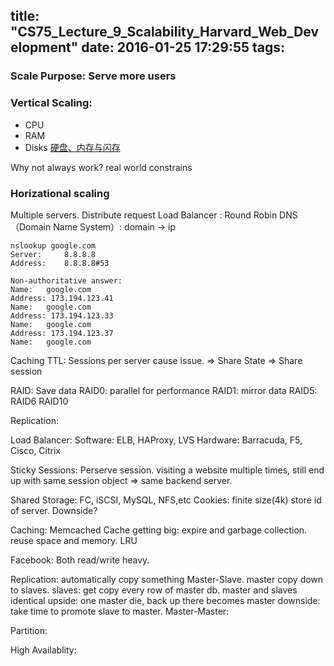 title: "CS75_Lecture_9_Scalability_Harvard_Web_Development"
date: 2016-01-25 17:29:55
tags:
---

### Scale Purpose: Serve more users
### Vertical Scaling:
- CPU
- RAM
- Disks
[硬盘、内存与闪存](http://mp.weixin.qq.com/s?__biz=MzA5NTcyMjg1Nw==&mid=402215713&idx=1&sn=c32644feddd90cefa498f7f66da9a78a&scene=5&srcid=01236siTCwxNurd5S71Y1s0K#rd)
 
 Why not always work? real world constrains
 
### Horizational scaling
Multiple servers. 
Distribute request 
Load Balancer : Round Robin
DNS（Domain Name System）: domain -> ip

```
nslookup google.com
Server:		8.8.8.8
Address:	8.8.8.8#53

Non-authoritative answer:
Name:	google.com
Address: 173.194.123.41
Name:	google.com
Address: 173.194.123.33
Name:	google.com
Address: 173.194.123.37
Name:	google.com

```
Caching 
TTL: 
Sessions per server cause issue. => Share State => Share session

RAID: Save data
RAID0: parallel for performance
RAID1: mirror data
RAID5: 
RAID6
RAID10

Replication: 

Load Balancer:
Software: ELB, HAProxy, LVS
Hardware: Barracuda, F5, Cisco, Citrix

Sticky Sessions: Perserve session. visiting a website multiple times, still end up with same session object => same backend server.

Shared Storage: FC, iSCSI, MySQL, NFS,etc
Cookies: finite size(4k)
store id of server. 
Downside? 

Caching: 
Memcached
Cache getting big: expire and garbage collection. reuse space and memory. LRU

Facebook: Both read/write heavy. 

Replication: automatically copy something
Master-Slave. master copy down to slaves. 
    slaves: get copy every row of master db. master and slaves 	identical
upside: one master die, back up there becomes master
downside: take time to promote slave to master. 
Master-Master:

Partition: 

High Availablity:  



 
 
 
 